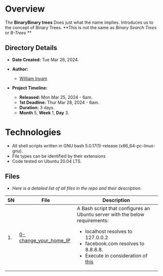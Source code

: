 # Overview #

The **BinaryBinary trees** Does just what the name implies. Introduces us to the concept of Binary Trees. **This is not the same as *Binary Search Trees* or *B-Trees* **


## Directory Details ###
- **Date Created:** Tue Mar 26, 2024.
- **Author:**
	- [William Inyam](https.//github.com/thecypherzen)

- **Project Timeline:**
  - **Released:** Mon Mar 25, 2024 - 6am.
  - **1st Deadline:** Thur Mar 28, 2024 - 6am.
  - **Duration:** 3 days.
  - **Month** 5, **Week** 1, **Day** 3.

# Technologies #
- All shell scripts written in GNU bash 5.0.17(1)-release (x86_64-pc-linux-gnu).
- File types can be identified by their extensions
- Code tested on Ubuntu 20.04 LTS.


## Files ###
- *Here is a detailed list of all files in the repo and their description*.

| SN | File | Description                                   |
|----|------|-----------------------------------------------|
| 1. | [0-change_your_home_IP](https://github.com/thecypherzen/alx-system_engineering/0-change_your_home_IP-devops/tree/main/0-change_your_home_IP) | A Bash script that configures an Ubuntu server with the below requirements:<ul><li>localhost resolves to 127.0.0.2</li><li>facebook.com resolves to 8.8.8.8.</li><li>Execute in consideration of [this](https://intranet.alxswe.com/rltoken/XSXhQPoDu3QecXs3j9XgPQ)</li></ul>|
